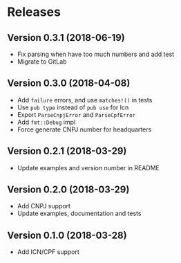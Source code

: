 # Releases

## Version 0.3.1 (2018-06-19)

* Fix parsing when have too much numbers and add test
* Migrate to GitLab

## Version 0.3.0 (2018-04-08)

* Add `failure` errors, and use `matches!()` in tests
* Use `pub type` instead of `pub use` for Icn
* Export `ParseCnpjError` and `ParseCpfError`
* Add `fmt::Debug` impl
* Force generate CNPJ number for headquarters

## Version 0.2.1 (2018-03-29)

* Update examples and version number in README

## Version 0.2.0 (2018-03-29)

* Add CNPJ support
* Update examples, documentation and tests

## Version 0.1.0 (2018-03-28)

* Add ICN/CPF support
